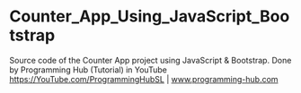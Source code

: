 # Counter_App_Using_JavaScript_Bootstrap
Source code of the Counter App project using JavaScript & Bootstrap. Done by Programming Hub (Tutorial) in YouTube  https://YouTube.com/ProgrammingHubSL | www.programming-hub.com
